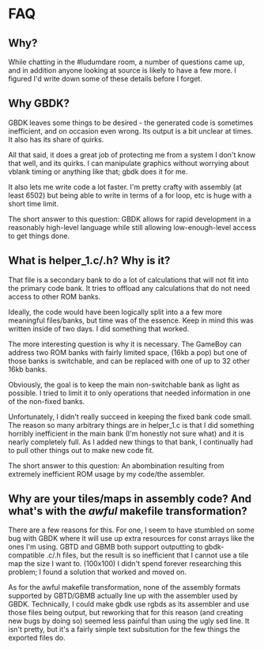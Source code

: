 # FAQ
## Why?
While chatting in the #ludumdare room, a number of questions came up, and in addition anyone looking at source is likely to have a few more. I figured I'd write down some of these details before I forget.

## Why GBDK?
GBDK leaves some things to be desired - the generated code is sometimes inefficient, and on occasion even wrong. Its output is a bit unclear at times. It also has its share of quirks.

All that said, it does a great job of protecting me from a system I don't know that well, and its quirks. I can manipulate graphics without worrying about vblank timing or anything like that; gbdk does it for me. 

It also lets me write code a lot faster. I'm pretty crafty with assembly (at least 6502) but being able to write in terms of a for loop, etc is huge with a short time limit.

The short answer to this question: GBDK allows for rapid development in a reasonably high-level language while still allowing low-enough-level access to get things done.

## What is helper_1.c/.h? Why is it?

That file is a secondary bank to do a lot of calculations that will not fit into the primary code bank. It tries to offload any calculations that do not need access to other ROM banks.

Ideally, the code would have been logically split into a a few more meaningful files/banks, but time was of the essence. Keep in mind this was written inside of two days. I did something that worked.

The more interesting question is why it is necessary. The GameBoy can address two ROM banks with fairly limited space, (16kb a pop) but one of those banks is switchable, and can be replaced with one of up to 32 other 16kb banks. 

Obviously, the goal is to keep the main non-switchable bank as light as possible. I tried to limit it to only operations that needed information in one of the non-fixed banks.

Unfortunately, I didn't really succeed in keeping the fixed bank code small. The reason so many arbitrary things are in helper_1.c is that I did something horribly inefficient in the main bank (I'm honestly not sure what) and it is nearly completely full. As I added new things to that bank, I continually had to pull other things out to make new code fit.

The short answer to this question: An abombination resulting from extremely inefficient ROM usage by my code/the assembler.

## Why are your tiles/maps in assembly code? And what's with the *awful* makefile transformation?

There are a few reasons for this. For one, I seem to have stumbled on some bug with GBDK where it will use up extra resources for const arrays like the ones I'm using. GBTD and GBMB both support outputting to gbdk-compatible .c/.h files, but the result is so inefficient that I cannot use a tile map the size I want to. (100x100) I didn't spend forever researching this problem; I found a solution that worked and moved on.

As for the awful makefile transformation, none of the assembly formats supported by GBTD/GBMB actually line up with the assembler used by GBDK. Technically, I could make gbdk use rgbds as its assembler and use those files being output, but reworking that for this reason (and creating new bugs by doing so) seemed less painful than using the ugly sed line. It isn't pretty, but it's a fairly simple text subsitution for the few things the exported files do. 

